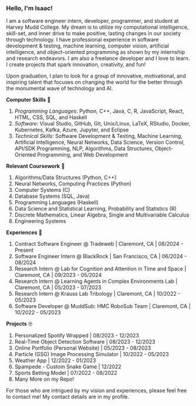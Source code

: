 ### Hello, I'm Isaac!

I am a software engineer intern, developer, programmer, and student at Harvey Mudd College. My dream is to utilize my computational intelligence, skill-set, and inner drive to make positive, lasting changes in our society through technology. I have professional experience in software development & testing, machine learning, computer vision, artificial intelligence, and object-oriented programming as shown by my internship and research endeavors. I am also a freelance developer and I love to learn. I create projects that spark innovation, creativity, and fun!

Upon graduation, I plan to look for a group of innovative, motivational, and inspiring talent that focuses on changing the world for the better through the monumental wave of technology and AI.

**Computer Skills** 🧠
1. *Programming Languages*: Python, C++, Java, C, R, JavaScript, React, HTML, CSS, SQL, and Haskell
2. *Software*: Visual Studio, GitHub, Git, Unix/Linux, LaTeX, RStudio, Docker, Kubernetes, Kafka, Azure, Jupyter, and Eclipse
3. *Technical Skills*: Software Development & Testing, Machine Learning, Artificial Intelligence, Neural Networks, Data Science, Version Control, API/SDK Programming, NLP, Algorithms, Data Structures, Object-Oriented Programming, and Web Development

**Relevant Coursework** 📖
1. Algorithms/Data Structures (Python, C++)
2. Neural Networks, Computing Practices (Python)
3. Computer Systems (C)
4. Database Systems (SQL, Java)
5. Programming Languages (Haskell)
6. Data Science and Statistical Learning, Probability and Statistics (R)
7. Discrete Mathematics, Linear Algebra, Single and Multivariable Calculus
8. Engineering Systems

**Experiences** 🏃
1. Contract Software Engineer @ Tradeweb | Claremont, CA | 08/2024 - Present
2. Software Engineer Intern @ BlackRock | San Francisco, CA | 06/2024 - 08/2024
3. Research Intern @ Lab for Cognition and Attention in Time and Space | Claremont, CA | 09/2023 - 05/2024
4. Research Intern @ Learning Agents in Complex Environments Lab | Claremont, CA | 05/2023 - 07/2023
5. Research Intern @ Krauss Lab Tribology | Claremont, CA | 10/2022 - 05/2023
6. Software Developer @ MuddSub: HMC RoboSub Team | Claremont, CA | 10/2022 - 05/2023

**Projects** 🤓
1. Personalized Spotify Wrapped | 08/2023 - 12/2023
2. Real-Time Object Detection Software | 08/2023 - 12/2023
3. Online Portfolio (Personal Website) | 05/2023 - 08/2023
4. Particle (GSG) Image Processing Simulator | 10/2022 - 05/2023
5. Weather App | 12/2022 - 01/2023
6. Spampede - Custom Snake Game | 12/2022
7. Sports Betting Model | 07/2022 - 08/2022
8. Many More on my Repo!

For those who are intrigued by my vision and experiences, please feel free to contact me! My contact details are in my profile.
